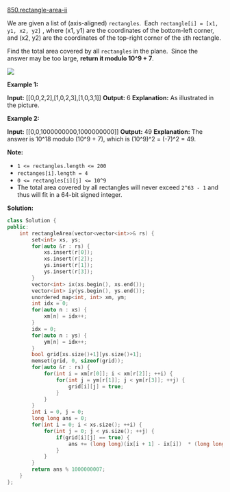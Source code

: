 [850.rectangle-area-ii](https://leetcode.com/problems/rectangle-area-ii/)  

We are given a list of (axis-aligned) `rectangles`.  Each `rectangle[i] = [x1, y1, x2, y2]` , where (x1, y1) are the coordinates of the bottom-left corner, and (x2, y2) are the coordinates of the top-right corner of the `i`th rectangle.

Find the total area covered by all `rectangles` in the plane.  Since the answer may be too large, **return it modulo 10^9 + 7**.

![](https://s3-lc-upload.s3.amazonaws.com/uploads/2018/06/06/rectangle_area_ii_pic.png)

**Example 1:**

**Input:** \[\[0,0,2,2\],\[1,0,2,3\],\[1,0,3,1\]\]
**Output:** 6
**Explanation:** As illustrated in the picture.

**Example 2:**

**Input:** \[\[0,0,1000000000,1000000000\]\]
**Output:** 49
**Explanation:** The answer is 10^18 modulo (10^9 + 7), which is (10^9)^2 = (-7)^2 = 49.

**Note:**

*   `1 <= rectangles.length <= 200`
*   `rectanges[i].length = 4`
*   `0 <= rectangles[i][j] <= 10^9`
*   The total area covered by all rectangles will never exceed `2^63 - 1` and thus will fit in a 64-bit signed integer.  



**Solution:**  

```cpp
class Solution {
public:
    int rectangleArea(vector<vector<int>>& rs) {
        set<int> xs, ys;
        for(auto &r : rs) {
            xs.insert(r[0]);
            xs.insert(r[2]);
            ys.insert(r[1]);
            ys.insert(r[3]);
        }
        vector<int> ix(xs.begin(), xs.end());
        vector<int> iy(ys.begin(), ys.end());
        unordered_map<int, int> xm, ym;
        int idx = 0;
        for(auto n : xs) {
            xm[n] = idx++;
        }
        idx = 0;
        for(auto n : ys) {
            ym[n] = idx++;
        }
        bool grid[xs.size()+1][ys.size()+1];
        memset(grid, 0, sizeof(grid));
        for(auto &r : rs) {
            for(int i = xm[r[0]]; i < xm[r[2]]; ++i) {
                for(int j = ym[r[1]]; j < ym[r[3]]; ++j) {
                    grid[i][j] = true;
                }
            }
        }
        int i = 0, j = 0;
        long long ans = 0;
        for(int i = 0; i < xs.size(); ++i) {
            for(int j = 0; j < ys.size(); ++j) {
                if(grid[i][j] == true) {
                    ans += (long long)(ix[i + 1] - ix[i])  * (long long)(iy[j+1] - iy[j]);
                }
            }
        }
        return ans % 1000000007;
    }
};
```
      
